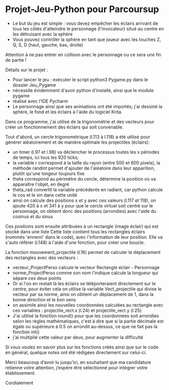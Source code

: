 # Projet-Jeu-Python pour Parcoursup

- Le but du jeu est simple :  vous devez empêcher les éclairs arrivant de tous les côtés d'atteindre le personnage (l'invocateur) situé au centre en les détruisant avec la sphère
- Vous pouvez contrôler la sphère en tant que joueur avec les touches Z, Q, S, D (haut, gauche, bas, droite)

Attention à ne pas entrer en collison avec le personnage ou ce sera une fin de partie !


Détails sur le projet :

- Pour lancer le jeu : exécuter le script python3 Pygame.py dans le dossier Jeu_Pygame
- nécessite évidemment d'avoir python d'installé, ainsi que le module pygame
- réalisé avec l'IDE Pycharm
- Le personnage ainsi que ses animations ont été importés; j'ai dessiné la sphère, le fond et les éclairs à l'aide du logiciel Krita.

Dans ce programme, j'ai utilisé de la trigonométrie et des vecteurs pour créer un fonctionnement des éclairs qui soit convenable.

Tout d'abord, un cercle trigonométrique (l.113 à l.118) a été utilisé pour générer aléatoirement et de manière optimale les projectiles (éclairs):
- un timer (l.97 et l.98) va déclencher le processus toutes les x périodes de temps, ici tous les 920 ticks;
- la variable r correspond à la taille du rayon (entre 500 et 600 pixels), la méthode randint permet d'ajouter de l'aléatoire dans leur apparition, plutôt qu'une longeur toujours fixe
- theta correspond au périmètre du cercle, détermine la position où va apparaître l'objet, en degré
- theta_rad convertit la variable précédente en radiant, car python calcule le cos et le sin dans cette unité
- ainsi on calcule des positions x et y avec ces valeurs (l.117 et 118), on ajoute 420 à x et 341 à y pour que le cercle virtuel soit centré sur le             personnage, on obtient donc des positions (arrondies) avec l'aide du cosinus et du sinus

Ces positions sont  ensuite attribuées à un rectangle (image éclair) qui est stocké dans une liste
Cette liste contient tous les rectangles éclairs (nommés 'ennemi' dans le code), avec l'information de leur position. Elle  va s'auto référer (l.148) à l'aide d'une fonction, pour créer une boucle.

La fonction mouvement_projectile (l.16) permet de calculer le déplacement des rectangles avec des vecteurs :

- vecteur_ProjectPerso calcule le vecteur Rectangle éclair - Personnage 
- norme_ProjectPerso comme son nom l'indique calcule la longueur qui sépare ces deux points 
- Or si l'on en restait là les éclairs se téléporteraient directement sur le centre, pour éviter cela on utilise la variable Vect_projectile qui divise le vecteur par sa norme, ainsi on obtient un déplacement de 1, dans la bonne direction et le bon sens
- on assimile ainsi les nouvelles coordonnées calculées au rectangle avec ces variables : projectile_rect.x (l.24) et projectile_rect.y (l.25)
- J'ai utilisé la fonction round() pour que les coordonnées soit arrondies selon les règles mathématiques, c'est à dire que si la partie décimale est égale ou  supérieure à 0.5 on arrondit au-dessus, ce que ne fait pas la fonction int()
- j'ai multiplié cette valeur par deux, pour augmenter la difficulté

Si vous voulez en savoir plus sur les fonctions créés ainsi que sur le code en général, quelque notes ont été rédigées directement sur celui-ci.

Merci beaucoup d’avoir lu jusqu’ici, en souhaitant que ma candidature retienne votre attention, j’espère être sélectionné pour intégrer votre établissement.

Cordialement
